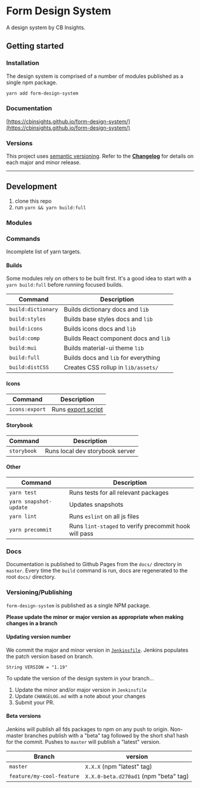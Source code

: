 # Form Design System

A design system by CB Insights.

## Getting started

### Installation
The design system is comprised of a number of modules published as a single npm package.

```bash
yarn add form-design-system
```

### Documentation
[https://cbinsights.github.io/form-design-system/](https://cbinsights.github.io/form-design-system/)

### Versions
This project uses [semantic versioning](https://semver.org/spec/v2.0.0.html).
Refer to the [**Changelog**](https://github.com/cbinsights/form-design-system/blob/master/CHANGELOG.md)
for details on each major and minor release.

------

## Development

1. clone this repo
2. run `yarn && yarn build:full`


### Modules


### Commands

Incomplete list of yarn targets.

#### Builds

Some modules rely on others to be built first. It's a good idea to start with a `yarn
build:full` before running focused builds.

Command             | Description
------------------- | -------------------------------------
`build:dictionary`  | Builds dictionary docs and `lib`
`build:styles`      | Builds base styles docs and `lib`
`build:icons`       | Builds icons docs and `lib`
`build:comp`        | Builds React component docs and `lib`
`build:mui`         | Builds material-ui theme `lib`
`build:full`        | Builds docs and `lib` for everything
`build:distCSS`     | Creates CSS rollup in `lib/assets/`

#### Icons

Command             | Description
------------------- | -------------------------------------
`icons:export`      | Runs [export script](https://github.com/cbinsights/form-design-system/blob/master/src/icons/README.md#updating-icons-from-a-sketch-file)

#### Storybook

Command             | Description
------------------- | -------------------------------------
`storybook`        | Runs local dev storybook server


#### Other

Command                    | Description
-------------------------- | ------------------------------------------------------
`yarn test`           | Runs tests for all relevant packages
`yarn snapshot-update`| Updates snapshots
`yarn lint`           | Runs `eslint` on all js files
`yarn precommit`      | Runs `lint-staged` to verify precommit hook will pass

### Docs
Documentation is published to Github Pages from the `docs/` directory in `master`.
Every time the `build` command is run, docs are regenerated to the root `docs/` directory.

### Versioning/Publishing
`form-design-system` is published as a single NPM package.

**Please update the minor or major version as appropriate when making changes in a branch**

#### Updating version number
We commit the major and minor version in [`Jenkinsfile`](https://github.com/cbinsights/form-design-system/blob/master/Jenkinsfile#L10).
Jenkins populates the patch version based on branch.

```
String VERSION = "1.19"
```

To update the version of the design system in your branch...

1. Update the minor and/or major version in `Jenkinsfile`
2. Update `CHANGELOG.md` with a note about your changes
3. Submit your PR.

#### Beta versions
Jenkins will publish all fds packages to npm on any push to origin.
Non-master branches publish with a "beta" tag followed by the short sha1 hash for the commit.
Pushes to `master` will publish a "latest" version.

Branch   | version
-------- | -------------------------------------
`master` | `X.X.X` (npm "latest" tag)
`feature/my-cool-feature` | `X.X.0-beta.d270ad1` (npm "beta" tag)
